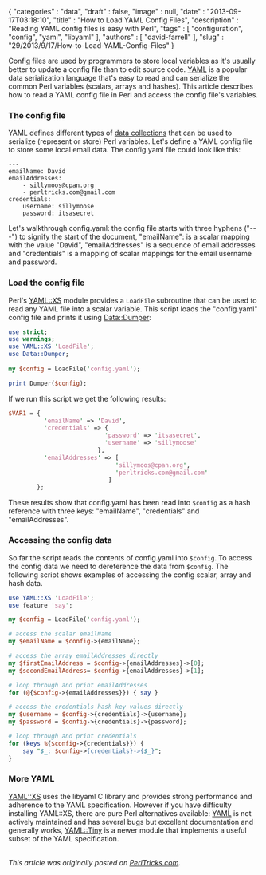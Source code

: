 {
   "categories" : "data",
   "draft" : false,
   "image" : null,
   "date" : "2013-09-17T03:18:10",
   "title" : "How to Load YAML Config Files",
   "description" : "Reading YAML config files is easy with Perl",
   "tags" : [
      "configuration",
      "config",
      "yaml",
      "libyaml"
   ],
   "authors" : [
      "david-farrell"
   ],
   "slug" : "29/2013/9/17/How-to-Load-YAML-Config-Files"
}


Config files are used by programmers to store local variables as it's usually better to update a config file than to edit source code. [YAML](http://www.yaml.org/spec/1.2/spec.html#Introduction) is a popular data serialization language that's easy to read and can serialize the common Perl variables (scalars, arrays and hashes). This article describes how to read a YAML config file in Perl and access the config file's variables.

### The config file

YAML defines different types of [data collections](http://www.yaml.org/spec/1.2/spec.html#id2759963) that can be used to serialize (represent or store) Perl variables. Let's define a YAML config file to store some local email data. The config.yaml file could look like this:

    ---
    emailName: David
    emailAddresses: 
        - sillymoos@cpan.org
        - perltricks.com@gmail.com
    credentials:
        username: sillymoose
        password: itsasecret

Let's walkthrough config.yaml: the config file starts with three hyphens ("---") to signify the start of the document, "emailName": is a scalar mapping with the value "David", "emailAddresses" is a sequence of email addresses and "credentials" is a mapping of scalar mappings for the email username and password.

### Load the config file

Perl's [YAML::XS](https://metacpan.org/module/YAML::XS) module provides a `LoadFile` subroutine that can be used to read any YAML file into a scalar variable. This script loads the "config.yaml" config file and prints it using [Data::Dumper](https://metacpan.org/pod/Data::Dumper):

```perl
use strict;
use warnings;
use YAML::XS 'LoadFile';
use Data::Dumper;
    
my $config = LoadFile('config.yaml');

print Dumper($config);
```

If we run this script we get the following results:

```perl
$VAR1 = {
          'emailName' => 'David',
          'credentials' => {
                           'password' => 'itsasecret',
                           'username' => 'sillymoose'
                         },
          'emailAddresses' => [
                              'sillymoos@cpan.org',
                              'perltricks.com@gmail.com'
                            ]
        };
```

These results show that config.yaml has been read into `$config` as a hash reference with three keys: "emailName", "credentials" and "emailAddresses".

### Accessing the config data

So far the script reads the contents of config.yaml into `$config`. To access the config data we need to dereference the data from `$config`. The following script shows examples of accessing the config scalar, array and hash data.

```perl
use YAML::XS 'LoadFile';
use feature 'say';

my $config = LoadFile('config.yaml');

# access the scalar emailName
my $emailName = $config->{emailName};

# access the array emailAddresses directly
my $firstEmailAddress = $config->{emailAddresses}->[0];
my $secondEmailAddress= $config->{emailAddresses}->[1];

# loop through and print emailAddresses
for (@{$config->{emailAddresses}}) { say }

# access the credentials hash key values directly
my $username = $config->{credentials}->{username};
my $password = $config->{credentials}->{password};

# loop through and print credentials
for (keys %{$config->{credentials}}) {
    say "$_: $config->{credentials}->{$_}";
}
```

### More YAML

[YAML::XS](https://metacpan.org/module/YAML::XS) uses the libyaml C library and provides strong performance and adherence to the YAML specification. However if you have difficulty installing YAML::XS, there are pure Perl alternatives available: [YAML](https://metacpan.org/module/YAML) is not actively maintained and has several bugs but excellent documentation and generally works, [YAML::Tiny](https://metacpan.org/module/YAML::Tiny) is a newer module that implements a useful subset of the YAML specification.

\
*This article was originally posted on [PerlTricks.com](http://perltricks.com).*
